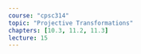 ```yaml
---
course: "cpsc314"
topic: "Projective Transformations"
chapters: [10.3, 11.2, 11.3]
lecture: 15
---
```

